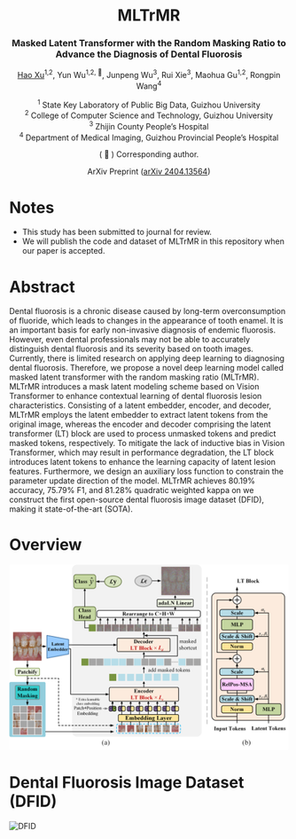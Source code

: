 <div align="center">
<h1>MLTrMR</h1>
<h3>Masked Latent Transformer with the Random Masking Ratio to Advance the Diagnosis of Dental Fluorosis</h3>

[Hao Xu](https://github.com/uxhao-o)<sup>1,2</sup>, Yun Wu<sup>1,2, :email:</sup>, Junpeng Wu<sup>3</sup>, Rui Xie<sup>3</sup>, Maohua Gu<sup>1,2</sup>, Rongpin Wang<sup>4</sup>

<sup>1</sup>  State Key Laboratory of Public Big Data, Guizhou University <br>
<sup>2</sup>  College of Computer Science and Technology, Guizhou University <br>
<sup>3</sup>  Zhijin County People’s Hospital <br>
<sup>4</sup>  Department of Medical Imaging, Guizhou Provincial People’s Hospital

( :email: ) Corresponding author. <!-- ( \* )Co-first authors, -->

ArXiv Preprint ([arXiv 2404.13564](https://arxiv.org/abs/2404.13564))
</div>

# Notes
- This study has been submitted to journal for review.
- We will publish the code and dataset of MLTrMR in this repository when our paper is accepted.

# Abstract
Dental fluorosis is a chronic disease caused by long-term overconsumption of fluoride, which leads to changes in the appearance of tooth enamel. It is an important basis for early non-invasive diagnosis of endemic fluorosis. However, even dental professionals may not be able to accurately distinguish dental fluorosis and its severity based on tooth images. Currently, there is limited research on applying deep learning to diagnosing dental fluorosis. Therefore, we propose a novel deep learning model called masked latent transformer with the random masking ratio (MLTrMR). MLTrMR introduces a mask latent modeling scheme based on Vision Transformer to enhance contextual learning of dental fluorosis lesion characteristics. Consisting of a latent embedder, encoder, and decoder, MLTrMR employs the latent embedder to extract latent tokens from the original image, whereas the encoder and decoder comprising the latent transformer (LT) block are used to process unmasked tokens and predict masked tokens, respectively. To mitigate the lack of inductive bias in Vision Transformer, which may result in performance degradation, the LT block introduces latent tokens to enhance the learning capacity of latent lesion features. Furthermore, we design an auxiliary loss function to constrain the parameter update direction of the model. MLTrMR achieves 80.19\% accuracy, 75.79\% F1, and 81.28\% quadratic weighted kappa on we construct the first open-source dental fluorosis image dataset (DFID), making it state-of-the-art (SOTA).

# Overview
![](./image/MLTrMR.png)

# Dental Fluorosis Image Dataset (DFID)
![DFID](image/dfid.png)
